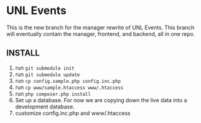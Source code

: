UNL Events
==================

This is the new branch for the manager rewrite of UNL Events. 
This branch will eventually contain the manager, frontend, and backend, all in one repo.

INSTALL
-------
1. run `git submodule init`
2. run `git submodule update`
3. run `cp config.sample.php config.inc.php`
4. run `cp www/sample.htaccess www/.htaccess`
5. run `php composer.php install`
5. Set up a database.  For now we are copying down the live data into a development database.
6. customize config.inc.php and www/.htaccess
